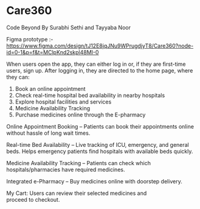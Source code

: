 # Care360

Code Beyond By Surabhi Sethi and Tayyaba Noor

Figma prototype :-
https://www.figma.com/design/tJ12E8jqJNu9WPrugdjyT8/Care360?node-id=0-1&p=f&t=MClpKnd2skpl48MI-0 


When users open the app, they can either log in or, if they are first-time users, sign up. After logging in, they are directed to the home page, where they can:
1. Book an online appointment
2. Check real-time hospital bed availability in nearby hospitals
3. Explore hospital facilities and services
4. Medicine Availability Tracking 
5. Purchase medicines online through the E-pharmacy

Online Appointment Booking – Patients can book their appointments online without hassle of long wait times.

Real-time Bed Availability – Live tracking of ICU, emergency, and general beds. Helps emergency patients find hospitals with available beds quickly.

Medicine Availability Tracking – Patients can check which hospitals/pharmacies have required medicines.

Integrated e-Pharmacy – Buy medicines online with doorstep delivery.

My Cart: Users can review their selected medicines and proceed to checkout.
